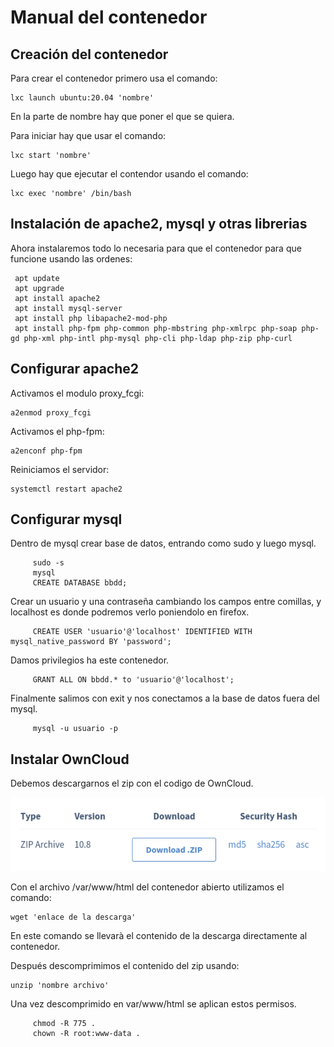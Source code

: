 # Manual del contenedor

## Creación del contenedor

Para crear el contenedor primero usa el comando:

    lxc launch ubuntu:20.04 'nombre'

En la parte de nombre hay que poner el que se quiera.

Para iniciar hay que usar el comando:

    lxc start 'nombre'

Luego hay que ejecutar el contendor usando el comando:

    lxc exec 'nombre' /bin/bash

## Instalación de apache2, mysql y otras librerias

Ahora instalaremos todo lo necesaria para que el contenedor para que funcione usando las ordenes:

     apt update
     apt upgrade
     apt install apache2
     apt install mysql-server
     apt install php libapache2-mod-php
     apt install php-fpm php-common php-mbstring php-xmlrpc php-soap php-gd php-xml php-intl php-mysql php-cli php-ldap php-zip php-curl

## Configurar apache2

Activamos el modulo proxy_fcgi:

    a2enmod proxy_fcgi

Activamos el php-fpm:

    a2enconf php-fpm

Reiniciamos el servidor:

    systemctl restart apache2

## Configurar mysql

Dentro de mysql crear base de datos, entrando como sudo y luego mysql.

         sudo -s
         mysql
         CREATE DATABASE bbdd;

Crear un usuario y una contraseña cambiando los campos entre comillas, y localhost es donde podremos verlo poniendolo en firefox.

         CREATE USER 'usuario'@'localhost' IDENTIFIED WITH mysql_native_password BY 'password';

 Damos privilegios ha este contenedor.

         GRANT ALL ON bbdd.* to 'usuario'@'localhost';

 Finalmente salimos con exit y nos conectamos a la base de datos fuera del mysql.

         mysql -u usuario -p

## Instalar OwnCloud

Debemos descargarnos el zip con el codigo de OwnCloud.

![Captura/Descarga](Img/capown.png)

Con el archivo /var/www/html del contenedor abierto utilizamos el comando:

    wget 'enlace de la descarga'

En este comando se llevarà el contenido de la descarga directamente al contenedor.

Después descomprimimos el contenido del zip usando:

    unzip 'nombre archivo'

Una vez descomprimido en var/www/html se aplican estos permisos.

         chmod -R 775 .
         chown -R root:www-data .
